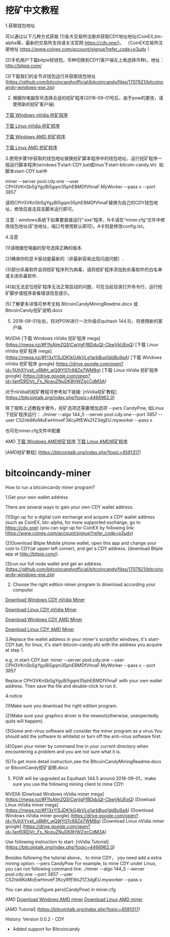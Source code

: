 # 挖矿中文教程


1.获取钱包地址

可以通过以下几种方式获取
(1)各大交易所注册并获取CDY地址地址(CoinEX,btc-alpha等，最新的交易所支持请关注官网 https://cdy.one/)。
（CoinEX交易所注册地址 https://www.coinex.com/account/signup?refer_code=p3udv ）

(2)手机用户下载bitpie轻钱包，币种切换到CDY(客户端左上角选择币种)，地址： http://bitpie.com/

(3)下载我们的全节点钱包运行并获取钱包地址(https://github.com/bitcoincandyofficial/bitcoincandy/files/1707921/bitcoincandy-windows-exe.zip)




2. 根据你电脑型号选择合适的挖矿程序(2018-09-01号后，由于pow的更改，请使用新的挖矿客户端)

[下载 Windows  nVidia 挖矿程序](https://raw.githubusercontent.com/bitcoincandyofficial/bitcoincandy-miner/master/BitcoinCandy-nVidia.miner.0.3.4b.windows.zip)

[下载 Linux  nVidia 挖矿程序](https://raw.githubusercontent.com/bitcoincandyofficial/bitcoincandy-miner/master/Bitcoin-Candy-nVidia.miner.0.3.4b.Linux.Bin.zip)

[下载 Windows  AMD 挖矿程序](https://raw.githubusercontent.com/bitcoincandyofficial/bitcoincandy-miner/master/Claymore.s.BitcoinCandy.AMD.GPU.Miner.v12.6.zip)

[下载 Linux  AMD 挖矿程序](https://raw.githubusercontent.com/bitcoincandyofficial/bitcoincandy-miner/master/Claymore.s.BitcoinCandy.AMD.GPU.Miner.v12.6.-.LINUX.zip)


3.使用步骤1中获取的钱包地址替换挖矿脚本程序中的钱包地址，运行挖矿程序一般运行脚本程序(windows下start-CDY.bat或linux下start-bitcoin-candy.sh)  
如脚本start-CDY.bat中

miner --server pool.cdy.one --user CPH3VKnSbSgYgyBi5gqm35phEBMDfVhnaF.MyWorker --pass x --port 3857

请将CPH3VKnSbSgYgyBi5gqm35phEBMDfVhnaF替换为自己的CDY钱包地址，修改后直击双击脚本运行即可。


注意：windows系统下如果要直接运行“.exe”程序，N卡请在“miner.cfg”文件中修改钱包地址(矿池地址，端口号使用默认即可)，A卡则是修改config.txt。

4.注意

(1)请根据您电脑的型号选择正确的版本.

(2)确保你的显卡驱动是最新的（非最新容易出现闪退问题）.

(3)部分杀毒软件会将挖矿程序列为病毒，请将挖矿程序添加到杀毒软件的白名单或关闭杀毒软件.

(4)如无法定位挖矿程序无法正常启动的问题，可在当前目录打开命令行，运行挖矿脚步或程序查看错误信息提示。

(5)了解更多详情可参考文档 BItcoinCandyMiningReadme.docx 或 BitcoinCandy挖矿说明.docx


5. 2018-09-01左右，将对POW进行一次升级(Equihash 144.5)，将使用新的客户端

NVIDIA 
[下载 Windows nVidia 挖矿程序 mega] (https://mega.nz/#F!fsAlmZQS!CwVgFfBDduQI-CbwVkUEpQ)
[下载 Linux nVidia 挖矿程序 mega] (https://mega.nz/#F!3xYlSJDK!kG4kVLg1arbBuq1dd8u9aA)
[下载 Windows nVidia 挖矿程序 google] (https://drive.google.com/open?id=1jUhXYysli_x6MH_wQ9lY07c68Ze7WM8g)
[下载 Linux nVidia 挖矿程序 google] (https://drive.google.com/open?id=1anfDRDVc_Fs_NceuZNuDK8HWZgcCdM3A)
 
对于nVidia的挖矿教程可参考如下链接:
[nVidia挖矿教程] (https://bitcointalk.org/index.php?topic=4466962.0)

除了按照上述教程步骤外，挖矿选项还需要增加选项  --pers CandyPow, 如Linux下挖矿程序运行：
./miner --algo 144_5 --server pool.cdy.one --port 3857 --user CSZnk6KoMoEwHmveF3KcyRfEWsZfZ3dgEU.myworker --pass x

也可在miner.cfg文件中配置

AMD
[下载 Windows AMD挖矿程序](https://www.dropbox.com/s/j94xuholx9wk1z1/lolMiner-144_v038_Win64.zip?dl=1)
[下载 Linux AMD挖矿程序](https://www.dropbox.com/s/hpvtrwpt89bgw6e/lolMiner-144_v038_Lin64.tar.gz?dl=1)

[AMD挖矿教程] (https://bitcointalk.org/index.php?topic=4591317)




# bitcoincandy-miner
How to run a bitcoincandy miner program?

1.Get your own wallet address

There are several ways to gain your own CDY wallet address.

(1)Sign up for a digital coin exchange and acquire a CDY wallet address  (such as CoinEX, btc-alpha, for more supported exchange, go to https://cdy.one)
(you can sign up for CoinEX by following link: https://www.coinex.com/account/signup?refer_code=p3udv)

(2)Download Bitpie Mobile phone wallet, open this app and change your coin to CDY(at upper-left corner), and get a CDY address.
(download Bitpie app at http://bitpie.com/).

(3)run our full node wallet and get an address.(https://github.com/bitcoincandyofficial/bitcoincandy/files/1707921/bitcoincandy-windows-exe.zip)




2. Choose the right edition miner program to download according your computer 

[Download Windows CDY nVidia Miner](https://raw.githubusercontent.com/bitcoincandyofficial/bitcoincandy-miner/master/BitcoinCandy-nVidia.miner.0.3.4b.windows.zip)

[Download Linux CDY nVidia Miner](https://raw.githubusercontent.com/bitcoincandyofficial/bitcoincandy-miner/master/Bitcoin-Candy-nVidia.miner.0.3.4b.Linux.Bin.zip)

[Download Windows CDY AMD Miner](https://raw.githubusercontent.com/bitcoincandyofficial/bitcoincandy-miner/master/Claymore.s.BitcoinCandy.AMD.GPU.Miner.v12.6.zip)

[Download Linux CDY AMD Miner](https://raw.githubusercontent.com/bitcoincandyofficial/bitcoincandy-miner/master/Claymore.s.BitcoinCandy.AMD.GPU.Miner.v12.6.-.LINUX.zip)

3.Replace the wallet address in your miner's script(for windows, it's start-CDY.bat; for linux, it's start-bitcoin-candy.sh) with the address you acquire at step 1.

e.g, in start-CDY.bat: miner --server pool.cdy.one --user CPH3VKnSbSgYgyBi5gqm35phEBMDfVhnaF.MyWorker --pass x --port 3857

Replace CPH3VKnSbSgYgyBi5gqm35phEBMDfVhnaF with your own wallet address. Then save the file and double-click to run it.

4.notice

(1)Make sure you download the right edition program.

(2)Make sure  your graphics driver  is the newest(otherwise, unexpectedly quits will happen).

(3)Some anti-virus software will consider the miner program as a virus.You should add the software to whitelist or turn off the anti-virus software first.

(4)Open your miner by command line in your current directory when encountering a problem and you are not sure what it is.

(5)To get more detail instruction,see the BItcoinCandyMiningReadme.docx or BitcoinCandy挖矿说明.docx

5. POW will be upgraded as Equihash 144.5 around 2018-09-01，make sure you use the following mining client to mine CDY:

NVIDIA 
[Dowload Windows nVidia miner mega] (https://mega.nz/#F!fsAlmZQS!CwVgFfBDduQI-CbwVkUEpQ)
[Dowload Linux nVidia miner mega] (https://mega.nz/#F!3xYlSJDK!kG4kVLg1arbBuq1dd8u9aA)
[Download Windows nVidia miner google] (https://drive.google.com/open?id=1jUhXYysli_x6MH_wQ9lY07c68Ze7WM8g)
[Download Linux nVidia miner google] (https://drive.google.com/open?id=1anfDRDVc_Fs_NceuZNuDK8HWZgcCdM3A)
 
Use following instruction to start:
[nVidia Tutorial] (https://bitcointalk.org/index.php?topic=4466962.0)

Besides following the tutorial above， to mine CDY， you need add a extra mining option: --pers CandyPow 
For example, to mine CDY under Linux, you can run following command line:
./miner --algo 144_5 --server pool.cdy.one --port 3857 --user CSZnk6KoMoEwHmveF3KcyRfEWsZfZ3dgEU.myworker --pass x

You can also configure pers(CandyPow) in miner.cfg

AMD
[Download Windows AMD miner](https://www.dropbox.com/s/j94xuholx9wk1z1/lolMiner-144_v038_Win64.zip?dl=1)
[Download Linux AMD miner](https://www.dropbox.com/s/hpvtrwpt89bgw6e/lolMiner-144_v038_Lin64.tar.gz?dl=1)

[AMD Tutorial] (https://bitcointalk.org/index.php?topic=4591317)

History:
Version 0.0.2 - CDY
- Added support for Bitcoincandy


